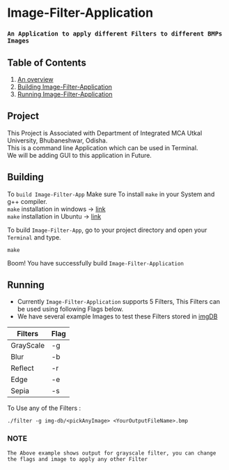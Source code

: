 # Image-Filter-Application
### `An Application to apply different Filters to different BMPs Images`
## Table of Contents

1) [An overview](#project)
2) [Building Image-Filter-Application](#building)
3) [Running Image-Filter-Application](#running)

## Project

This Project is Associated with Department of Integrated MCA Utkal University, Bhubaneshwar, Odisha.<br>
This is a command line Application which can be used in Terminal.<br>
We will be adding GUI to this application in Future.

## Building

To `build Image-Filter-App` Make sure To install `make` in your System and g++ compiler.<br>
`make` installation in windows -> [link](https://www.technewstoday.com/install-and-use-make-in-windows/)<br>
`make` installation in Ubuntu -> [link](https://askubuntu.com/questions/161104/how-do-i-install-make) 

To build `Image-Filter-App`, go to your project directory and open your `Terminal` and type.
```shell
make
```
Boom! You have successfully build `Image-Filter-Application`
## Running

+ Currently `Image-Filter-Application` supports 5 Filters, This Filters can be used using following Flags below.<br>
+ We have several example Images to test these Filters stored in [imgDB](https://github.com/Blaze-Stars/Image-Filter-Application/tree/main/img-db)

| Filters | Flag |
| ------- | ----- |
| GrayScale | -g |
| Blur | -b |
| Reflect | -r |
| Edge | -e |
| Sepia | -s |

To Use any of the Filters :
```shell
./filter -g img-db/<pickAnyImage> <YourOutputFileName>.bmp
```
### NOTE
```
The Above example shows output for grayscale filter, you can change the flags and image to apply any other Filter 
```